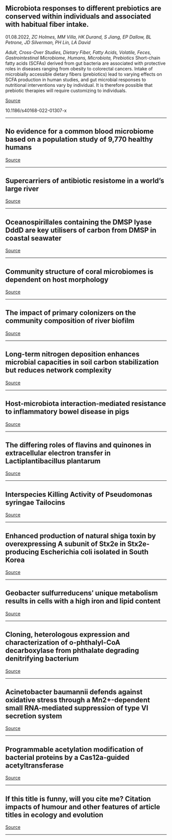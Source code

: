 ## Microbiota responses to different prebiotics are conserved within individuals and associated with habitual fiber intake.
 01.08.2022, _ZC Holmes, MM Villa, HK Durand, S Jiang, EP Dallow, BL Petrone, JD Silverman, PH Lin, LA David_


_Adult, Cross-Over Studies, Dietary Fiber, Fatty Acids, Volatile, Feces, Gastrointestinal Microbiome, Humans, Microbiota, Prebiotics_
Short-chain fatty acids (SCFAs) derived from gut bacteria are associated with protective roles in diseases ranging from obesity to colorectal cancers. Intake of microbially accessible dietary fibers (prebiotics) lead to varying effects on SCFA production in human studies, and gut microbial responses to nutritional interventions vary by individual. It is therefore possible that prebiotic therapies will require customizing to individuals.

[Source](https://microbiomejournal.biomedcentral.com/articles/10.1186/s40168-022-01307-x)

10.1186/s40168-022-01307-x

---

## No evidence for a common blood microbiome based on a population study of 9,770 healthy humans

[Source](https://www.biorxiv.org/content/10.1101/2022.07.29.502098v1.abstract)

---

## Supercarriers of antibiotic resistome in a world’s large river

[Source](https://microbiomejournal.biomedcentral.com/articles/10.1186/s40168-022-01294-z)

---

## Oceanospirillales containing the DMSP lyase DddD are key utilisers of carbon from DMSP in coastal seawater

[Source](https://microbiomejournal.biomedcentral.com/articles/10.1186/s40168-022-01304-0)

---

## Community structure of coral microbiomes is dependent on host morphology

[Source](https://microbiomejournal.biomedcentral.com/articles/10.1186/s40168-022-01308-w)

---

## The impact of primary colonizers on the community composition of river biofilm

[Source](https://www.biorxiv.org/content/10.1101/2022.07.29.501847v1.abstract)

---

## Long-term nitrogen deposition enhances microbial capacities in soil carbon stabilization but reduces network complexity

[Source](https://microbiomejournal.biomedcentral.com/articles/10.1186/s40168-022-01309-9)

---

## Host-microbiota interaction-mediated resistance to inflammatory bowel disease in pigs

[Source](https://microbiomejournal.biomedcentral.com/articles/10.1186/s40168-022-01303-1)

---

## The differing roles of flavins and quinones in extracellular electron transfer in Lactiplantibacillus plantarum

[Source](https://www.biorxiv.org/content/10.1101/2022.07.29.502109v1.abstract)

---

## Interspecies Killing Activity of Pseudomonas syringae Tailocins

[Source](https://www.biorxiv.org/content/10.1101/2022.07.29.502058v1.abstract)

---

## Enhanced production of natural shiga toxin by overexpressing A subunit of Stx2e in Stx2e-producing Escherichia coli isolated in South Korea

[Source](https://www.biorxiv.org/content/10.1101/2022.07.30.502126v1.abstract)

---

## Geobacter sulfurreducens′ unique metabolism results in cells with a high iron and lipid content

[Source](https://www.biorxiv.org/content/10.1101/2022.07.29.502083v1.abstract)

---

## Cloning, heterologous expression and characterization of o-phthalyl-CoA decarboxylase from phthalate degrading denitrifying bacterium

[Source](https://www.biorxiv.org/content/10.1101/2022.07.29.502009v1.abstract)

---

## Acinetobacter baumannii defends against oxidative stress through a Mn2+-dependent small RNA-mediated suppression of type VI secretion system

[Source](https://www.biorxiv.org/content/10.1101/2022.07.30.502137v1.abstract)

---

## Programmable acetylation modification of bacterial proteins by a Cas12a-guided acetyltransferase

[Source](https://www.biorxiv.org/content/10.1101/2022.07.29.502094v1.abstract)

---

## If this title is funny, will you cite me? Citation impacts of humour and other features of article titles in ecology and evolution

[Source](https://www.biorxiv.org/content/10.1101/2022.03.18.484880v2.abstract)

---

